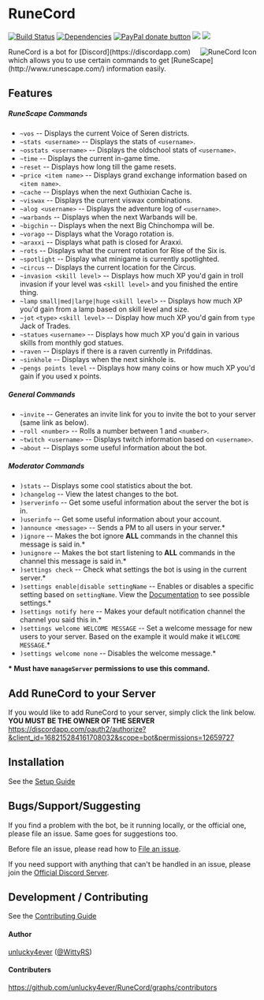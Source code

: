 RuneCord
========
[![Build Status](https://travis-ci.org/unlucky4ever/RuneCord.svg?branch=master)](https://travis-ci.org/unlucky4ever/RuneCord)
[![Dependencies](https://david-dm.org/unlucky4ever/RuneCord.svg)](https://david-dm.org/unlucky4ever/RuneCord)
<span class="badge-paypal"><a href="https://paypal.me/unlucky4ever" title="Donate to this project using Paypal"><img src="https://img.shields.io/badge/paypal-donate-yellow.svg" alt="PayPal donate button" /></a></span>
<a href="https://discord.me/runecord"><img src="https://img.shields.io/badge/RuneCord-Discord-blue.svg"></a>
<a href="https://zenhub.io"><img src="https://img.shields.io/badge/RuneCord-Zenhub.io-blue.svg"></a>

<img src="http://i.imgur.com/TkiKjWM.png" alt="RuneCord Icon" align="right" />
RuneCord is a bot for [Discord](https://discordapp.com) which allows you to use certain commands to get [RuneScape](http://www.runescape.com/) information easily.

Features
--------

##### RuneScape Commands
* `~vos` -- Displays the current Voice of Seren districts.
* `~stats <username>` -- Displays the stats of `<username>`.
* `~osstats <username>` -- Displays the oldschool stats of `<username>`.
* `~time` -- Displays the current in-game time.
* `~reset` -- Displays how long till the game resets.
* `~price <item name>` -- Displays grand exchange information based on `<item name>`.
* `~cache` -- Displays when the next Guthixian Cache is.
* `~viswax` -- Displays the current viswax combinations.
* `~alog <username>` -- Displays the adventure log of `<username>`.
* `~warbands` -- Displays when the next Warbands will be.
* `~bigchin` -- Displays when the next Big Chinchompa will be.
* `~vorago` -- Displays what the Vorago rotation is.
* `~araxxi` -- Displays what path is closed for Araxxi.
* `~rots` -- Displays what the current rotation for Rise of the Six is.
* `~spotlight` -- Display what minigame is currently spotlighted.
* `~circus` -- Displays the current location for the Circus.
* `~invasion <skill level>` -- Displays how much XP you'd gain in troll invasion if your level was `<skill level>` and you finished the entire thing.
* `~lamp` `small|med|large|huge` `<skill level>` -- Displays how much XP you'd gain from a lamp based on skill level and size.
* `~jot` `<type>` `<skill level>` -- Display how much XP you'd gain from `type` Jack of Trades.
* `~statues` `<username>` -- Displays how much XP you'd gain in various skills from monthly god statues.
* `~raven` -- Displays if there is a raven currently in Prifddinas.
* `~sinkhole` -- Displays when the next sinkhole is.
* `~pengs points level` -- Displays how many coins or how much XP you'd gain if you used x points.

##### General Commands
* `~invite` -- Generates an invite link for you to invite the bot to your server (same link as below).
* `~roll <number>` -- Rolls a number between 1 and `<number>`.
* `~twitch <username>` -- Displays twitch information based on `<username>`.
* `~about` -- Displays some useful information about the bot.

##### Moderator Commands
* `)stats` -- Displays some cool statistics about the bot.
* `)changelog` -- View the latest changes to the bot.
* `)serverinfo` -- Get some useful information about the server the bot is in.
* `)userinfo` -- Get some useful information about your account.
* `)announce <message>` -- Sends a PM to all users in your server.*
* `)ignore` -- Makes the bot ignore **ALL** commands in the channel this message is said in.*
* `)unignore` -- Makes the bot start listening to **ALL** commands in the channel this message is said in.*
* `)settings check` -- Check what settings the bot is using in the current server.*
* `)settings enable|disable settingName` -- Enables or disables a specific setting based on `settingName`. View the [Documentation](https://unlucky4ever.github.io/RuneCord/) to see possible settings.*
* `)settings notify here` -- Makes your default notification channel the channel you said this in.*
* `)settings welcome WELCOME MESSAGE` -- Set a welcome message for new users to your server. Based on the example it would make it `WELCOME MESSAGE`.*
* `)settings welcome none` -- Disables the welcome message.*

**\* Must have `manageServer` permissions to use this command.**

Add RuneCord to your Server
---------------------------
If you would like to add RuneCord to your server, simply click the link below. **YOU MUST BE THE OWNER OF THE SERVER**
https://discordapp.com/oauth2/authorize?&client_id=168215284161708032&scope=bot&permissions=12659727

Installation
------------
See the [Setup Guide](https://github.com/unlucky4ever/RuneCord/wiki/Setup-Guide)

Bugs/Support/Suggesting
-------------------------
If you find a problem with the bot, be it running locally, or the official one, please file an issue. Same goes for suggestions too.

Before file an issue, please read how to [File an issue](https://github.com/unlucky4ever/RuneCord/blob/master/CONTRIBUTING.md#file-an-issue).

If you need support with anything that can't be handled in an issue, please join the [Official Discord Server](https://discord.me/runecord).

Development / Contributing
--------------------------
See the [Contributing Guide](https://github.com/unlucky4ever/RuneCord/blob/master/CONTRIBUTING.md#development)

#### Author
[unlucky4ever](https://github.com/unlucky4ever) ([@WittyRS](https://twitter.com/WittyRS))

#### Contributers
https://github.com/unlucky4ever/RuneCord/graphs/contributors
